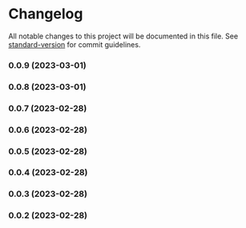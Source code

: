 # Changelog

All notable changes to this project will be documented in this file. See [standard-version](https://github.com/conventional-changelog/standard-version) for commit guidelines.

### 0.0.9 (2023-03-01)

### 0.0.8 (2023-03-01)

### 0.0.7 (2023-02-28)

### 0.0.6 (2023-02-28)

### 0.0.5 (2023-02-28)

### 0.0.4 (2023-02-28)

### 0.0.3 (2023-02-28)

### 0.0.2 (2023-02-28)

